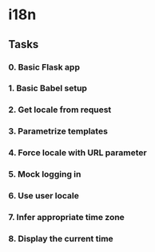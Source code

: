 # i18n

## Tasks

### 0. Basic Flask app
### 1. Basic Babel setup
### 2. Get locale from request
### 3. Parametrize templates
### 4. Force locale with URL parameter
### 5. Mock logging in
### 6. Use user locale
### 7. Infer appropriate time zone
### 8. Display the current time
